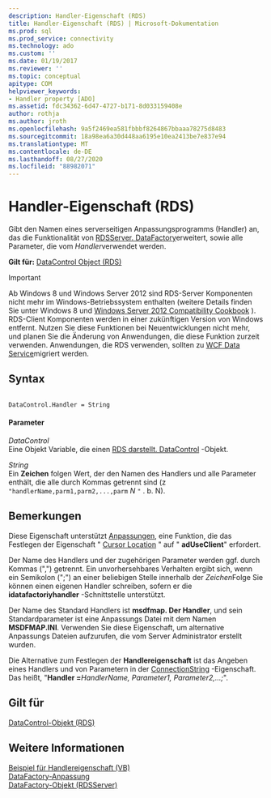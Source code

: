 ```yaml
---
description: Handler-Eigenschaft (RDS)
title: Handler-Eigenschaft (RDS) | Microsoft-Dokumentation
ms.prod: sql
ms.prod_service: connectivity
ms.technology: ado
ms.custom: ''
ms.date: 01/19/2017
ms.reviewer: ''
ms.topic: conceptual
apitype: COM
helpviewer_keywords:
- Handler property [ADO]
ms.assetid: fdc34362-6d47-4727-b171-8d033159408e
author: rothja
ms.author: jroth
ms.openlocfilehash: 9a5f2469ea581fbbbf8264867bbaaa78275d8483
ms.sourcegitcommit: 18a98ea6a30d448aa6195e10ea2413be7e837e94
ms.translationtype: MT
ms.contentlocale: de-DE
ms.lasthandoff: 08/27/2020
ms.locfileid: "88982071"
---
```

# <a name="handler-property-rds"></a>Handler-Eigenschaft (RDS)
Gibt den Namen eines serverseitigen Anpassungsprogramms (Handler) an, das die Funktionalität von [RDSServer. DataFactory](./datafactory-object-rdsserver.md)erweitert, sowie alle Parameter, die vom *Handler*verwendet werden.  
  
 **Gilt für:** [DataControl Object (RDS)](./datacontrol-object-rds.md)  
  
> [!IMPORTANT]
>  Ab Windows 8 und Windows Server 2012 sind RDS-Server Komponenten nicht mehr im Windows-Betriebssystem enthalten (weitere Details finden Sie unter Windows 8 und [Windows Server 2012 Compatibility Cookbook](https://www.microsoft.com/download/details.aspx?id=27416) ). RDS-Client Komponenten werden in einer zukünftigen Version von Windows entfernt. Nutzen Sie diese Funktionen bei Neuentwicklungen nicht mehr, und planen Sie die Änderung von Anwendungen, die diese Funktion zurzeit verwenden. Anwendungen, die RDS verwenden, sollten zu [WCF Data Service](https://go.microsoft.com/fwlink/?LinkId=199565)migriert werden.  
  
## <a name="syntax"></a>Syntax  
  
```  
  
DataControl.Handler = String  
```  
  
#### <a name="parameters"></a>Parameter  
 *DataControl*  
 Eine Objekt Variable, die einen [RDS darstellt. DataControl](./datacontrol-object-rds.md) -Objekt.  
  
 *String*  
 Ein **Zeichen** folgen Wert, der den Namen des Handlers und alle Parameter enthält, die alle durch Kommas getrennt sind (z `"handlerName,parm1,parm2,...,parm` *N* `"` . b. N).  
  
## <a name="remarks"></a>Bemerkungen  
 Diese Eigenschaft unterstützt [Anpassungen](../../guide/remote-data-service/datafactory-customization.md), eine Funktion, die das Festlegen der Eigenschaft " [Cursor Location](../ado-api/cursorlocation-property-ado.md) " auf " **adUseClient**" erfordert.  
  
 Der Name des Handlers und der zugehörigen Parameter werden ggf. durch Kommas (",") getrennt. Ein unvorhersehbares Verhalten ergibt sich, wenn ein Semikolon (";") an einer beliebigen Stelle innerhalb der *Zeichen*Folge Sie können einen eigenen Handler schreiben, sofern er die **idatafactoriyhandler** -Schnittstelle unterstützt.  
  
 Der Name des Standard Handlers ist **msdfmap. Der Handler**, und sein Standardparameter ist eine Anpassungs Datei mit dem Namen **MSDFMAP.INI**. Verwenden Sie diese Eigenschaft, um alternative Anpassungs Dateien aufzurufen, die vom Server Administrator erstellt wurden.  
  
 Die Alternative zum Festlegen der **Handlereigenschaft** ist das Angeben eines Handlers und von Parametern in der [ConnectionString](../ado-api/connectionstring-property-ado.md) -Eigenschaft. Das heißt, "**Handler =**_HandlerName, Parameter1, Parameter2,...;_".  
  
## <a name="applies-to"></a>Gilt für  
 [DataControl-Objekt (RDS)](./datacontrol-object-rds.md)  
  
## <a name="see-also"></a>Weitere Informationen  
 [Beispiel für Handlereigenschaft (VB)](./handler-property-example-vb.md)   
 [DataFactory-Anpassung](../../guide/remote-data-service/datafactory-customization.md)   
 [DataFactory-Objekt (RDSServer)](./datafactory-object-rdsserver.md)